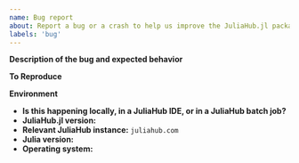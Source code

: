 ```yaml
---
name: Bug report
about: Report a bug or a crash to help us improve the JuliaHub.jl package
labels: 'bug'
---
```


**Description of the bug and expected behavior**

<!--
* Please provide a clear and concise description of what the bug is.
* If applicable, please indicate what the expected behaviour would be.
* If you are seeing an error, please include the full error messages and stacktraces. 
-->

**To Reproduce**

<!-- Please include a list of steps to reproduce the issue. -->

**Environment**

<!-- If you're not using the latest JuliaHub.jl version, please try with an updated version. -->

- **Is this happening locally, in a JuliaHub IDE, or in a JuliaHub batch job?**
- **JuliaHub.jl version:**
- **Relevant JuliaHub instance:** `juliahub.com`
- **Julia version:**
- **Operating system:**
